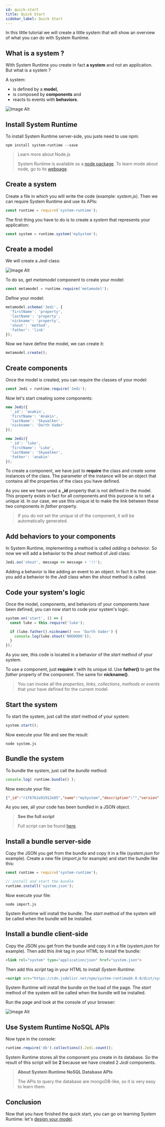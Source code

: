 ```yaml
---
id: quick-start
title: Quick Start
sidebar_label: Quick Start
---
```


In this little tutorial we will create a little system that will show an overview of what you can do with System Runtime.

## What is a system ?

With System Runtime you create in fact **a system** and not an application. But what is a system ?

A system:
- is defined by a **model**,
- is composed by **components** and
- reacts to events with **behaviors**.

![Image Alt](../../img/fa7f5de-6565096-UuhkIYCaRY6IpUFVFY7Q_system.png)

## Install System Runtime

To install System Runtime server-side, you juste need to use npm:

```shell
npm install system-runtime --save
```

>Learn more about Node.js
>
>System Runtime is available as a [node package](https://www.npmjs.com/package/system-runtime). To learn mode about node, go to its [webpage](https://nodejs.org).

## Create a system

Create a file in which you will write the code (example: *system.js*).
Then we can require System Runtime and use its APIs:

```js
const runtime = require('system-runtime');
```

The first thing you have to do is to create a *system* that represents your application:

```js
const system = runtime.system('mySystem');
```

## Create a model

We will create a *Jedi* class:

![Image Alt](../../img/0GW9Z1mJT0q8ZTeAAvPs_Jedi.png)

To do so, get *metamodel* component to create your model:

```js
const metamodel = runtime.require('metamodel');
```

Define your model:

```js
metamodel.schema('Jedi', {
  'firstName': 'property',
  'lastName': 'property',
  'nickname': 'property',
  'shout': 'method',
  'father': 'link'
});
```

Now we have define the model, we can create it:

```js
metamodel.create();
```

## Create components

Once the model is created, you can require the classes of your model:

```js
const Jedi = runtime.require('Jedi');
```

Now let's start creating some components:

```js
new Jedi({
  '_id': 'anakin',
  'firstName': 'Anakin',
  'lastName': 'Skywalker',
  'nickname': 'Darth Vader'
});

new Jedi({
  '_id': 'luke',
  'firstName': 'Luke',
  'lastName': 'Skywalker',
  'father': 'anakin'
});
```

To create a component, we have just to **require** the class and create some instances of the class. The parameter of the instance will be an object that contains all the properties of the class you have defined.

As you see we have used a **_id** property that is not defined in the model. This property exists in fact for all components and this purpose is to set a unique id. In our case, we use this unique id to make the link between these two components in *father* property.

> If you do not set the unique id of the component, it will be automatically generated.

## Add behaviors to your components

In System Runtime, implementing a method is called *adding a behavior*. So now we will add a behavior to the *shout* method of *Jedi* class:

```js
Jedi.on('shout', message => message + '!!');
```

Adding a behavior is like adding an event to an object. In fact It is the case: you add a behavior to the *Jedi* class when the *shout* method is called.

## Code your system's logic

Once the model, components, and behaviors of your components have been defined, you can now start to code your system's logic.

```js
system.on('start', () => {
  const luke = this.require('luke');

  if (luke.father().nickname() === 'Darth Vader') {
    console.log(luke.shout('NOOOOOO'));
  }
});
```

As you see, this code is located in a behavior of the *start* method of your system.

To use a component, just **require** it with its unique id. Use **father()** to get the *father* property of the component. The same for **nickname()**.

>You can invoke all the *properties*, *links*, *collections*, *methods* or *events* that your have defined for the current model.

## Start the system

To start the system, just call the *start* method of your system:

```js
system.start();
```

Now execute your file and see the result:

```shell
node system.js
```

## Bundle the system

To bundle the system, just call the *bundle* method:

```js
console.log( runtime.bundle() );
```

Now execute your file:

```json
{"_id":"r1f6761e91912e85","name":"mySystem","description":"","version":"0.0.1","master":true,"schemas":{"n1d69a151891dabe":{"_name":"Jedi","firstName":"property","lastName":"property","nickname":"property","father":"link","shout":"method","_id":"n1d69a151891dabe","_inherit":["_Component"]}},"models":{},"types":{},"behaviors":{"w10c7d1e4301e137":{"_id":"w10c7d1e4301e137","component":"Jedi","state":"shout","action":"(message) => message + '!!'","useCoreAPI":false,"core":false},"g140591769d11852":{"_id":"g140591769d11852","component":"r1f6761e91912e85","state":"start","action":"() => {\n  const luke = this.require('luke');\n\n  if (luke.father().nickname() === 'Darth Vader') {\n    console.log(luke.shout('NOOOOOO'));\n  }\n}","useCoreAPI":false,"core":false}},"components":{"Jedi":{"anakin":{"_id":"anakin","firstName":"Anakin","lastName":"Skywalker","nickname":"Darth Vader","father":""},"luke":{"_id":"luke","firstName":"Luke","lastName":"Skywalker","father":"anakin","nickname":""}}}}
```

As you see, all your code has been bundled in a JSON object.

>**See the full script**
>
>Full script can be found [here](quick-start-example).

## Install a bundle server-side

Copy the JSON you get from the bundle and copy it in a file (*system.json* for example).
Create a new file (*import.js* for example) and start the bundle like this:

```js
const runtime = require('system-runtime');

// install and start the bundle
runtime.install('system.json');
```

Now execute your file:

```shell
node import.js
```

System Runtime will install the bundle. The *start* method of the system will be called when the bundle will be installed.

## Install a bundle client-side

Copy the JSON you get from the bundle and copy it in a file (*system.json* for example).
Then add this *link* tag in your HTML to install the bundle:

```html
<link rel="system" type="application/json" href="system.json">
```

Then add this *script* tag in your HTML to install *System Runtime*:

```html
<script src="https://cdn.jsdelivr.net/npm/system-runtime@4.0.0/dist/system-runtime.min.js"></script>
```

System Runtime will install the bundle on the load of the page. The *start* method of the system will be called when the bundle will be installed.

Run the page and look at the console of your browser:

![Image Alt](../../img/Ge9QsuHQTm6WpoZPMfiw_console-result.png)

## Use System Runtime NoSQL APIs

Now type in the console:

```js
runtime.require('db').collections().Jedi.count();
```

System Runtime stores all the component you create in its database. So the result of this script will be **2** because we have created 2 *Jedi* components.

>**About System Runtime NoSQL Database APIs**
>
>The APIs to query the database are mongoDB-like, so it is very easy to learn them.

## Conclusion

Now that you have finished the quick start, you can go on learning System Runtime: let's [design your model](design-your-model.html).
